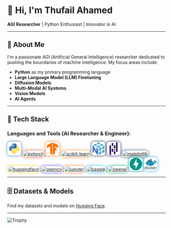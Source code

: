 # 👋 Hi, I'm Thufail Ahamed

**AGI Researcher** | Python Enthusiast | Innovator in AI

---

## 🚀 About Me

I'm a passionate AGI (Artificial General Intelligence) researcher dedicated to pushing the boundaries of machine intelligence. My focus areas include:

- **Python** as my primary programming language
- **Large Language Model (LLM) Finetuning**
- **Diffusion Models**
- **Multi-Modal AI Systems**
- **Vision Models**
- **AI Agents**
  
---

## 🚀 Tech Stack
<h3 align="left">Languages and Tools (AI Researcher & Engineer):</h3>
<p align="left">
  <a href="https://www.python.org" target="_blank" rel="noreferrer">
    <img src="https://raw.githubusercontent.com/devicons/devicon/master/icons/python/python-original.svg"
      alt="python" width="40" height="40"
      style="border-radius: 10px; box-shadow: 0 0 8px #3776AB; padding: 2px; transition: transform 0.2s;" />
  </a>

  <a href="https://pytorch.org/" target="_blank" rel="noreferrer">
    <img src="https://pytorch.org/assets/images/pytorch-logo.png"
      alt="pytorch" width="40" height="40"
      style="border-radius: 10px; box-shadow: 0 0 8px #EE4C2C; padding: 2px;" />
  </a>

  <a href="https://www.tensorflow.org/" target="_blank" rel="noreferrer">
    <img src="https://raw.githubusercontent.com/devicons/devicon/master/icons/tensorflow/tensorflow-original.svg"
      alt="tensorflow" width="40" height="40"
      style="border-radius: 10px; box-shadow: 0 0 8px #FF6F00; padding: 2px;" />
  </a>

  <a href="https://scikit-learn.org/" target="_blank" rel="noreferrer">
    <img src="https://upload.wikimedia.org/wikipedia/commons/0/05/Scikit_learn_logo_small.svg"
      alt="scikit-learn" width="40" height="40"
      style="border-radius: 10px; box-shadow: 0 0 8px #F7931E; padding: 2px;" />
  </a>

  <a href="https://numpy.org/" target="_blank" rel="noreferrer">
    <img src="https://raw.githubusercontent.com/devicons/devicon/master/icons/numpy/numpy-original.svg"
      alt="numpy" width="40" height="40"
      style="border-radius: 10px; box-shadow: 0 0 8px #013243; padding: 2px;" />
  </a>

  <a href="https://pandas.pydata.org/" target="_blank" rel="noreferrer">
    <img src="https://raw.githubusercontent.com/devicons/devicon/master/icons/pandas/pandas-original.svg"
      alt="pandas" width="40" height="40"
      style="border-radius: 10px; box-shadow: 0 0 8px #150458; padding: 2px;" />
  </a>

  <a href="https://matplotlib.org/" target="_blank" rel="noreferrer">
    <img src="https://upload.wikimedia.org/wikipedia/commons/8/84/Matplotlib_icon.svg"
      alt="matplotlib" width="40" height="40"
      style="border-radius: 10px; box-shadow: 0 0 8px #11557C; padding: 2px;" />
  </a>

  <a href="https://huggingface.co/" target="_blank" rel="noreferrer">
    <img src="https://huggingface.co/front/assets/huggingface_logo-noborder.svg"
      alt="huggingface" width="40" height="40"
      style="border-radius: 10px; box-shadow: 0 0 8px #FFD21F; padding: 2px;" />
  </a>

  <a href="https://www.opencv.org/" target="_blank" rel="noreferrer">
    <img src="https://upload.wikimedia.org/wikipedia/commons/3/32/OpenCV_Logo_with_text_svg_version.svg"
      alt="opencv" width="40" height="40"
      style="border-radius: 10px; box-shadow: 0 0 8px #5C3EE8; padding: 2px;" />
  </a>

  <a href="https://jupyter.org/" target="_blank" rel="noreferrer">
    <img src="https://upload.wikimedia.org/wikipedia/commons/3/38/Jupyter_logo.svg"
      alt="jupyter" width="40" height="40"
      style="border-radius: 10px; box-shadow: 0 0 8px #F37626; padding: 2px;" />
  </a>

  <a href="https://www.kaggle.com/" target="_blank" rel="noreferrer">
    <img src="https://www.vectorlogo.zone/logos/kaggle/kaggle-icon.svg"
      alt="kaggle" width="40" height="40"
      style="border-radius: 10px; box-shadow: 0 0 8px #20BEFF; padding: 2px;" />
  </a>

  <a href="https://openai.com/" target="_blank" rel="noreferrer">
    <img src="https://avatars.githubusercontent.com/u/14957082?s=200&v=4"
      alt="openai" width="40" height="40"
      style="border-radius: 10px; box-shadow: 0 0 8px #10A37F; padding: 2px;" />
  </a>

  <a href="https://fastapi.tiangolo.com/" target="_blank" rel="noreferrer">
    <img src="https://raw.githubusercontent.com/devicons/devicon/master/icons/fastapi/fastapi-original.svg"
      alt="fastapi" width="40" height="40"
      style="border-radius: 10px; box-shadow: 0 0 8px #009688; padding: 2px;" />
  </a>

  <a href="https://www.docker.com/" target="_blank" rel="noreferrer">
    <img src="https://raw.githubusercontent.com/devicons/devicon/master/icons/docker/docker-original-wordmark.svg"
      alt="docker" width="40" height="40"
      style="border-radius: 10px; box-shadow: 0 0 8px #0db7ed; padding: 2px;" />
  </a>
</p>

---

## 🗄️ Datasets & Models

Find my datasets and models on [Hugging Face](https://huggingface.co/Thufail).

---

![Trophy](https://github-profile-trophy.vercel.app/?username=Thufailahamed&theme=dracula&no-bg=true&row=1)


